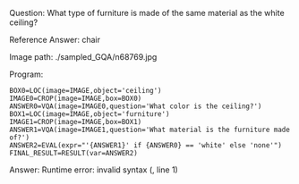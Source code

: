 Question: What type of furniture is made of the same material as the white ceiling?

Reference Answer: chair

Image path: ./sampled_GQA/n68769.jpg

Program:

```
BOX0=LOC(image=IMAGE,object='ceiling')
IMAGE0=CROP(image=IMAGE,box=BOX0)
ANSWER0=VQA(image=IMAGE0,question='What color is the ceiling?')
BOX1=LOC(image=IMAGE,object='furniture')
IMAGE1=CROP(image=IMAGE,box=BOX1)
ANSWER1=VQA(image=IMAGE1,question='What material is the furniture made of?')
ANSWER2=EVAL(expr="'{ANSWER1}' if {ANSWER0} == 'white' else 'none'")
FINAL_RESULT=RESULT(var=ANSWER2)
```
Answer: Runtime error: invalid syntax (<string>, line 1)

